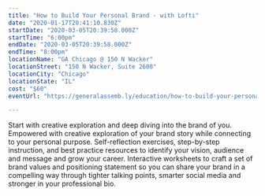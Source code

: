 ```yaml
---
title: "How to Build Your Personal Brand - with Lofti"
date: "2020-01-17T20:41:10.830Z"
startDate: "2020-03-05T20:39:58.000Z"
startTime: "6:00pm"
endDate: "2020-03-05T20:39:58.000Z"
endTime: "8:00pm"
locationName: "GA Chicago @ 150 N Wacker"
locationStreet: "150 N Wacker, Suite 2600"
locationCity: "Chicago"
locationState: "IL"
cost: "$60"
eventUrl: "https://generalassemb.ly/education/how-to-build-your-personal-brand-with-lofti/chicago/101167"

---
```


Start with creative exploration and deep diving into the brand of you. Empowered with creative exploration of your brand story while connecting to your personal purpose. Self-reflection exercises, step-by-step instruction, and best practice resources to identify your vision, audience and message and grow your career. Interactive worksheets to craft a set of brand values and positioning statement so you can share your brand in a compelling way through tighter talking points, smarter social media and stronger in your professional bio.

